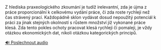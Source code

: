 
Z hlediska praxeologického zkoumání je tudíž irelevantní, zda je újma z práce proporcionální k celkovému vydání práce, či zda roste rychleji než čas strávený prací. Každopádně sklon vydávat dosud nepoužitý potenciál k práci za jinak stejných okolností s růstem množství již vykonané práce klesá. Zda tento pokles ochoty pracovat klesá rychleji či pomaleji, je vždy otázkou ekonomických dat, nikoli otázkou kategorických principů.

[🔊 Poslechnout audio](/data/7-paragraphs/audio/chapter_32/para_005-Z-hlediska-praxeologickho-zkoumn-je-tud-irele.mp3)
